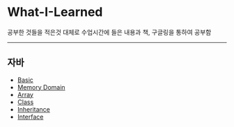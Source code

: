 # What-I-Learned

공부한 것들을 적은것
대체로 수업시간에 들은 내용과 책, 구글링을 통하여 공부함

***
## 자바
* [Basic](https://github.com/Leeyoungjun96/Waht-I-Learned/blob/main/Basic.md)
* [Memory Domain](https://github.com/Leeyoungjun96/Waht-I-Learned/blob/main/Memory%20Domain.md)
* [Array](https://github.com/Leeyoungjun96/Waht-I-Learned/blob/main/Array.md)
* [Class](https://github.com/Leeyoungjun96/Waht-I-Learned/blob/main/Class.md)
* [Inheritance](https://github.com/Leeyoungjun96/Waht-I-Learned/blob/main/Inheritance.md)
* [Interface](https://github.com/Leeyoungjun96/Waht-I-Learned/blob/main/Interface.md)

